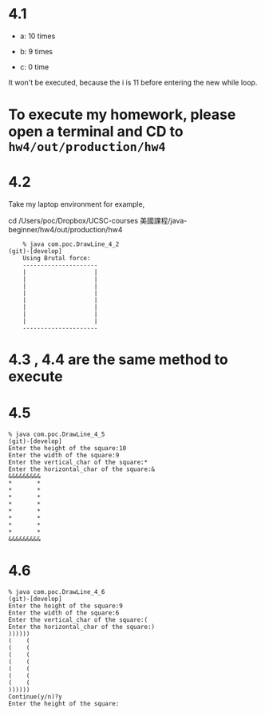 

# 4.1

- a: 10 times

- b: 9 times

- c: 0 time

It won't be executed, because the i is 11 before entering the new while loop.



# To execute my homework, please open a terminal and CD to `hw4/out/production/hw4`

# 4.2

Take my laptop environment for example,

cd /Users/poc/Dropbox/UCSC-courses 美國課程/java-beginner/hw4/out/production/hw4

        % java com.poc.DrawLine_4_2                                                                                                     (git)-[develop]
        Using Brutal force:
        ---------------------
        |                   |
        |                   |
        |                   |
        |                   |
        |                   |
        |                   |
        |                   |
        |                   |
        ---------------------


# 4.3 , 4.4 are the same method to execute

# 4.5 

    % java com.poc.DrawLine_4_5                                                                                                     (git)-[develop]
    Enter the height of the square:10
    Enter the width of the square:9
    Enter the vertical_char of the square:*
    Enter the horizontal_char of the square:&
    &&&&&&&&&
    *       *
    *       *
    *       *
    *       *
    *       *
    *       *
    *       *
    *       *
    &&&&&&&&&


# 4.6

    % java com.poc.DrawLine_4_6                                                                                                     (git)-[develop]
    Enter the height of the square:9
    Enter the width of the square:6
    Enter the vertical_char of the square:(
    Enter the horizontal_char of the square:)
    ))))))
    (    (
    (    (
    (    (
    (    (
    (    (
    (    (
    (    (
    ))))))
    Continue(y/n)?y
    Enter the height of the square:

